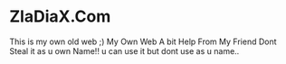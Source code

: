 ZlaDiaX.Com
=================

This is my own old web ;)
My Own Web A bit Help From My Friend
Dont Steal it as u own Name!! u can use it but dont use as u name..
